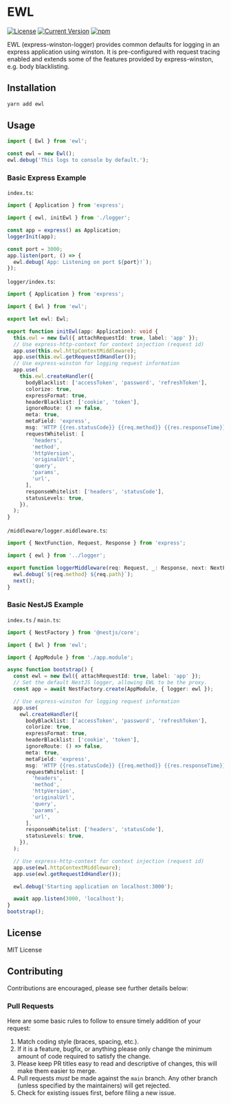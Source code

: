 # EWL

[![License][license-image]][license-url]
[![Current Version](https://img.shields.io/npm/v/ewl.svg)](https://www.npmjs.com/package/ewl)
[![npm](https://img.shields.io/npm/dw/ewl.svg)](https://www.npmjs.com/package/ewl)

[license-url]: https://opensource.org/licenses/MIT
[license-image]: https://img.shields.io/npm/l/make-coverage-badge.svg

EWL (express-winston-logger) provides common defaults for logging in an express application using
winston. It is pre-configured with request tracing enabled and extends some of the features provided
by express-winston, e.g. body blacklisting.

## Installation

```sh
yarn add ewl
```

## Usage

```typescript
import { Ewl } from 'ewl';

const ewl = new Ewl();
ewl.debug('This logs to console by default.');
```

### Basic Express Example

`index.ts`:

```typescript
import { Application } from 'express';

import { ewl, initEwl } from './logger';

const app = express() as Application;
loggerInit(app);

const port = 3000;
app.listen(port, () => {
  ewl.debug(`App: Listening on port ${port}!`);
});
```

`logger/index.ts`:

```typescript
import { Application } from 'express';

import { Ewl } from 'ewl';

export let ewl: Ewl;

export function initEwl(app: Application): void {
  this.ewl = new Ewl({ attachRequestId: true, label: 'app' });
  // Use express-http-context for context injection (request id)
  app.use(this.ewl.httpContextMiddleware);
  app.use(this.ewl.getRequestIdHandler());
  // Use express-winston for logging request information
  app.use(
    this.ewl.createHandler({
      bodyBlacklist: ['accessToken', 'password', 'refreshToken'],
      colorize: true,
      expressFormat: true,
      headerBlacklist: ['cookie', 'token'],
      ignoreRoute: () => false,
      meta: true,
      metaField: 'express',
      msg: 'HTTP {{res.statusCode}} {{req.method}} {{res.responseTime}}ms {{req.url}}',
      requestWhitelist: [
        'headers',
        'method',
        'httpVersion',
        'originalUrl',
        'query',
        'params',
        'url',
      ],
      responseWhitelist: ['headers', 'statusCode'],
      statusLevels: true,
    }),
  );
}
```

`/middleware/logger.middleware.ts`:

```typescript
import { NextFunction, Request, Response } from 'express';

import { ewl } from '../logger';

export function loggerMiddleware(req: Request, _: Response, next: NextFunction): void {
  ewl.debug(`${req.method} ${req.path}`);
  next();
}
```

### Basic NestJS Example

`index.ts` / `main.ts`:

```typescript
import { NestFactory } from '@nestjs/core';

import { Ewl } from 'ewl';

import { AppModule } from './app.module';

async function bootstrap() {
  const ewl = new Ewl({ attachRequestId: true, label: 'app' });
  // Set the default NestJS logger, allowing EWL to be the proxy.
  const app = await NestFactory.create(AppModule, { logger: ewl });

  // Use express-winston for logging request information
  app.use(
    ewl.createHandler({
      bodyBlacklist: ['accessToken', 'password', 'refreshToken'],
      colorize: true,
      expressFormat: true,
      headerBlacklist: ['cookie', 'token'],
      ignoreRoute: () => false,
      meta: true,
      metaField: 'express',
      msg: 'HTTP {{res.statusCode}} {{req.method}} {{res.responseTime}}ms {{req.url}}',
      requestWhitelist: [
        'headers',
        'method',
        'httpVersion',
        'originalUrl',
        'query',
        'params',
        'url',
      ],
      responseWhitelist: ['headers', 'statusCode'],
      statusLevels: true,
    }),
  );

  // Use express-http-context for context injection (request id)
  app.use(ewl.httpContextMiddleware);
  app.use(ewl.getRequestIdHandler());

  ewl.debug('Starting application on localhost:3000');

  await app.listen(3000, 'localhost');
}
bootstrap();
```

## License

MIT License

## Contributing

Contributions are encouraged, please see further details below:

### Pull Requests

Here are some basic rules to follow to ensure timely addition of your request:

1. Match coding style (braces, spacing, etc.).
2. If it is a feature, bugfix, or anything please only change the minimum amount of code required to
   satisfy the change.
3. Please keep PR titles easy to read and descriptive of changes, this will make them easier to
   merge.
4. Pull requests _must_ be made against the `main` branch. Any other branch (unless specified by the
   maintainers) will get rejected.
5. Check for existing issues first, before filing a new issue.
